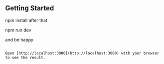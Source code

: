 

## Getting Started

npm install after that

npm run dev

and be happy

```

Open [http://localhost:3000](http://localhost:3000) with your browser to see the result.
